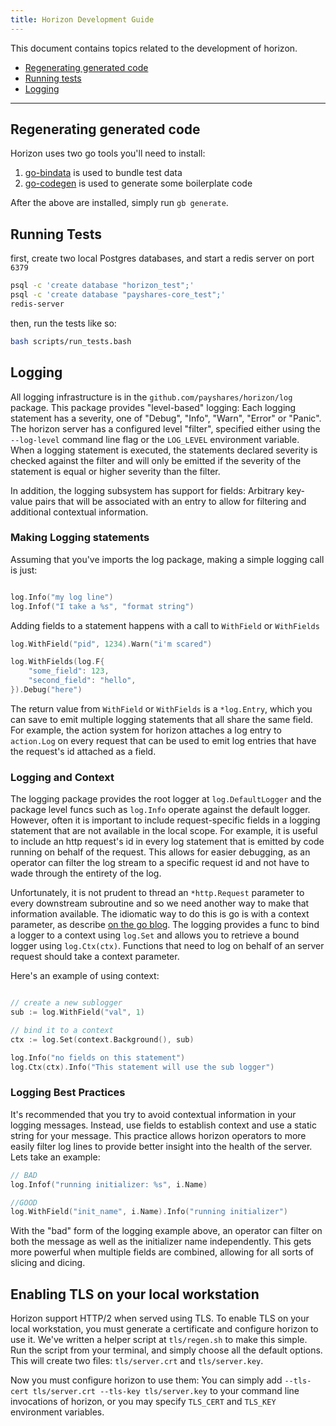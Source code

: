 ```yaml
---
title: Horizon Development Guide
---
```


This document contains topics related to the development of horizon.

- [Regenerating generated code](#regen)
- [Running tests](#tests)
- [Logging](#logging)


---
## <a name="regen"></a> Regenerating generated code

Horizon uses two go tools you'll need to install:
1. [go-bindata](https://github.com/jteeuwen/go-bindata) is used to bundle test data
1. [go-codegen](https://github.com/nullstyle/go-codegen) is used to generate some boilerplate code

After the above are installed, simply run `gb generate`.

## <a name="tests"></a> Running Tests

first, create two local Postgres databases, and start a redis server on port
`6379`

```bash
psql -c 'create database "horizon_test";'
psql -c 'create database "payshares-core_test";'
redis-server
```

then, run the tests like so:

```bash
bash scripts/run_tests.bash
```

## <a name="logging"></a> Logging

All logging infrastructure is in the `github.com/payshares/horizon/log` package.  This package provides "level-based" logging:  Each logging statement has a severity, one of "Debug", "Info", "Warn", "Error" or "Panic".  The horizon server has a configured level "filter", specified either using the `--log-level` command line flag or the `LOG_LEVEL` environment variable.  When a logging statement is executed, the statements declared severity is checked against the filter and will only be emitted if the severity of the statement is equal or higher severity than the filter.

In addition, the logging subsystem has support for fields: Arbitrary key-value pairs that will be associated with an entry to allow for filtering and additional contextual information.

### Making Logging statements

Assuming that you've imports the log package, making a simple logging call is just:

```go

log.Info("my log line")
log.Infof("I take a %s", "format string")

```

Adding fields to a statement happens with a call to `WithField` or `WithFields`

```go
log.WithField("pid", 1234).Warn("i'm scared")

log.WithFields(log.F{
	"some_field": 123,
	"second_field": "hello",
}).Debug("here")
```

The return value from `WithField` or `WithFields` is a `*log.Entry`, which you can save to emit multiple logging
statements that all share the same field.  For example, the action system for horizon attaches a log entry to `action.Log` on every request that can be used to emit log entries that have the request's id attached as a field.

### Logging and Context

The logging package provides the root logger at `log.DefaultLogger` and the package level funcs such as `log.Info` operate against the default logger.  However, often it is important to include request-specific fields in a logging statement that are not available in the local scope.  For example, it is useful to include an http request's id in every log statement that is emitted by code running on behalf of the request.  This allows for easier debugging, as an operator can filter the log stream to a specific request id and not have to wade through the entirety of the log.

Unfortunately, it is not prudent to thread an `*http.Request` parameter to every downstream subroutine and so we need another way to make that information available.  The idiomatic way to do this is go is with a context parameter, as describe [on the go blog](https://blog.golang.org/context).  The logging provides a func to bind a logger to a context using `log.Set` and allows you to retrieve a bound logger using `log.Ctx(ctx)`.  Functions that need to log on behalf of an server request should take a context parameter.

Here's an example of using context:

```go

// create a new sublogger
sub := log.WithField("val", 1)

// bind it to a context
ctx := log.Set(context.Background(), sub)

log.Info("no fields on this statement")
log.Ctx(ctx).Info("This statement will use the sub logger")

```

### Logging Best Practices

It's recommended that you try to avoid contextual information in your logging messages.  Instead, use fields to establish context and use a static string for your message.  This practice allows horizon operators to more easily filter log lines to provide better insight into the health of the server.  Lets take an example:

```go
// BAD
log.Infof("running initializer: %s", i.Name)

//GOOD
log.WithField("init_name", i.Name).Info("running initializer")
```

With the "bad" form of the logging example above, an operator can filter on both the message as well as the initializer name independently.  This gets more powerful when multiple fields are combined, allowing for all sorts of slicing and dicing.


## <a name="TLS"></a> Enabling TLS on your local workstation

Horizon support HTTP/2 when served using TLS.  To enable TLS on your local workstation, you must generate a certificate and configure horizon to use it.  We've written a helper script at `tls/regen.sh` to make this simple.  Run the script from your terminal, and simply choose all the default options.  This will create two files: `tls/server.crt` and `tls/server.key`.  

Now you must configure horizon to use them: You can simply add `--tls-cert tls/server.crt --tls-key tls/server.key` to your command line invocations of horizon, or you may specify `TLS_CERT` and `TLS_KEY` environment variables.

